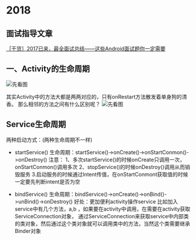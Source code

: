 # 2018

## **面试指导文章**

[［干货］2017已来，最全面试总结——这些Android面试题你一定需要](https://blog.csdn.net/xhmj12/article/details/54730883)
## **一、Activity的生命周期**

![先看图](https://upload-images.jianshu.io/upload_images/1467278-3a28d45b96ce5745.png?imageMogr2/auto-orient/strip%7CimageView2/2/w/664)

其实Activity中的方法大都是两两对应的，只有onRestart方法散发着单身狗的清香。
那么相邻的方法之间有什么区别呢？
![先看图](https://upload-images.jianshu.io/upload_images/1467278-21c8544f417e6713.png?imageMogr2/auto-orient/strip%7CimageView2/2/w/550)


## **Service生命周期**

两种启动方式：(两种生命周期不一样)

- startService()
    生命周期：startService()->onCreate()->onStartConmon()->onDestroy()
    注意：
        1、多次startService()的时候onCreate只调用一次，onStartConmon()调用多次
        2、stopService()的时候onDestroy()调用从而销毁服务
        3.启动服务的时候通过Intent传值，在onStartConmont获取值的时候一定要先判断intent是否为空

- bindService()
    生命周期：bindService()->onCreate()->onBind()->unBind()->onDestroy()
    好处：更加便利activity操作service
    比如加入service中有几个方法，a,b ，如果要在activity中调用，在需要在activity获取ServiceConnection对象，
    通过ServiceConnection来获取service中内部类的类对象，然后通过这个类对象就可以调用类中的方法，当然这个类需要继承Binder对象







